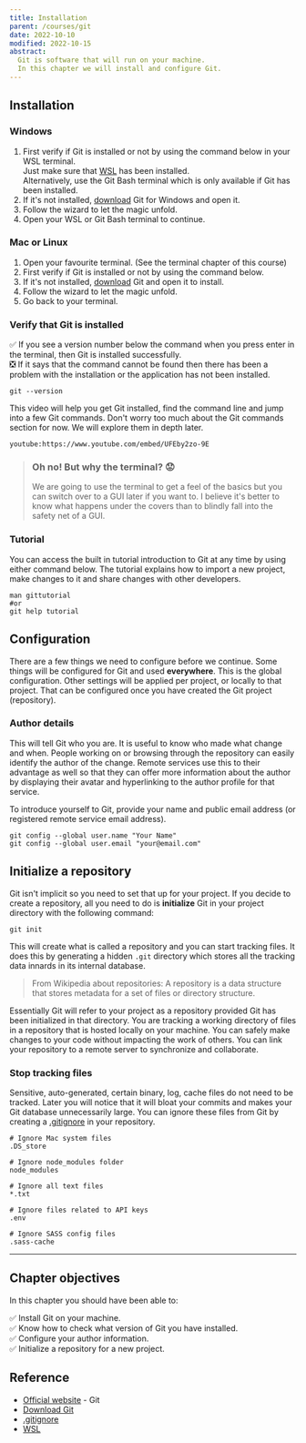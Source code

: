 ```yaml
---
title: Installation
parent: /courses/git
date: 2022-10-10
modified: 2022-10-15
abstract:
  Git is software that will run on your machine.
  In this chapter we will install and configure Git.
---
```


## Installation

### Windows

1. First verify if Git is installed or not by using the command below in your WSL terminal.\
   Just make sure that [WSL][wsl] has been installed.\
   Alternatively, use the Git Bash terminal which is only available if Git has been installed.
1. If it's not installed, [download][download-git] Git for Windows and open it.
1. Follow the wizard to let the magic unfold.
1. Open your WSL or Git Bash terminal to continue.

### Mac or Linux

1. Open your favourite terminal. (See the terminal chapter of this course)
1. First verify if Git is installed or not by using the command below.
1. If it's not installed, [download][download-git] Git and open it to install.
1. Follow the wizard to let the magic unfold.
1. Go back to your terminal.

### Verify that Git is installed

:white_check_mark: If you see a version number below the command when you press enter in the terminal, then Git is installed successfully.\
:negative_squared_cross_mark: If it says that the command cannot be found then there has been a problem with the installation
or the application has not been installed.

```bash:title=command
git --version
```

This video will help you get Git installed, find the command line and jump into a few Git commands.
Don't worry too much about the Git commands section for now. We will explore them in depth later.

`youtube:https://www.youtube.com/embed/UFEby2zo-9E`

> ### Oh no! But why the terminal? :worried:
>
> We are going to use the terminal to get a feel of the basics but you can switch over to a GUI later if you want to.
> I believe it's better to know what happens under the covers than to blindly fall into the safety net of a GUI.

### Tutorial

You can access the built in tutorial introduction to Git at any time by using either command below.
The tutorial explains how to import a new project, make changes to it and share changes with other developers.

```bash:title=command
man gittutorial
#or
git help tutorial
```

## Configuration

There are a few things we need to configure before we continue. Some things will be configured for Git
and used **everywhere**. This is the global configuration. Other settings will be applied per project,
or locally to that project. That can be configured once you have created the Git project (repository).

### Author details

This will tell Git who you are. It is useful to know who made what change and when.
People working on or browsing through the repository can easily identify the author of the change.
Remote services use this to their advantage as well so that they can offer more information
about the author by displaying their avatar and hyperlinking to the author profile for that service.

To introduce yourself to Git, provide your name and public email address
(or registered remote service email address).

```bash:title=command
git config --global user.name "Your Name"
git config --global user.email "your@email.com"
```

## Initialize a repository

Git isn't implicit so you need to set that up for your project.
If you decide to create a repository, all you need to do is **initialize** Git in your project directory with the following command:

```bash:title=command
git init
```

This will create what is called a repository and you can start tracking files.
It does this by generating a hidden `.git` directory which stores all the tracking data innards in its internal database.

> From Wikipedia about repositories: A repository is a data structure that stores metadata for a set of files or directory structure.

Essentially Git will refer to your project as a repository provided Git has been initialized in that directory.
You are tracking a working directory of files in a repository that is hosted locally on your machine.
You can safely make changes to your code without impacting the work of others.
You can link your repository to a remote server to synchronize and collaborate.

### Stop tracking files

Sensitive, auto-generated, certain binary, log, cache files do not need to be tracked. Later you will notice that it will bloat your commits
and makes your Git database unnecessarily large. You can ignore these files from Git by creating a [.gitignore][gitignore]
in your repository.

```text:title=.gitignore
# Ignore Mac system files
.DS_store

# Ignore node_modules folder
node_modules

# Ignore all text files
*.txt

# Ignore files related to API keys
.env

# Ignore SASS config files
.sass-cache
```

---

## Chapter objectives

In this chapter you should have been able to:

:white_check_mark: Install Git on your machine.\
:white_check_mark: Know how to check what version of Git you have installed.\
:white_check_mark: Configure your author information.\
:white_check_mark: Initialize a repository for a new project.

## Reference

- [Official website][official] - Git
- [Download Git][download-git]
- [.gitignore][gitignore]
- [WSL][wsl]

[official]: https://git-scm.com/
[download-git]: https://git-scm.com/downloads
[gitignore]: https://www.freecodecamp.org/news/gitignore-what-is-it-and-how-to-add-to-repo
[wsl]: /courses/git/03/terminal#working-with-wsl
